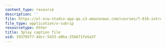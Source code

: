 ```yaml
---
content_type: resource
description: ''
file: https://ol-ocw-studio-app-qa.s3.amazonaws.com/courses/7-016-introductory-biology-fall-2018/193785f74dcc5d33a0ba25b871fe5a3f_SqGmQ6CFYHw.vtt
file_type: application/x-subrip
resourcetype: Other
title: 3play caption file
uid: 193785f7-4dcc-5d33-a0ba-25b871fe5a3f
---
```

